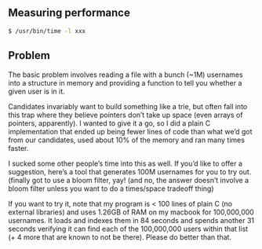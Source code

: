 
Measuring performance
---------------------

```sh
$ /usr/bin/time -l xxx
```

Problem
-------

The basic problem involves reading a file with a bunch (~1M) usernames into a structure in memory and providing a function to tell you whether a given user is in it.

Candidates invariably want to build something like a trie, but often fall into this trap where they believe pointers don’t take up space (even arrays of pointers, apparently). I wanted to give it a go, so I did a plain C implementation that ended up being fewer lines of code than what we’d got from our candidates, used about 10% of the memory and ran many times faster.

I sucked some other people’s time into this as well. If you’d like to offer a suggestion, here’s a tool that generates 100M usernames for you to try out. (finally got to use a bloom filter, yay! (and no, the answer doesn’t involve a bloom filter unless you want to do a times/space tradeoff thing)

If you want to try it, note that my program is < 100 lines of plain C (no external libraries) and uses 1.26GB of RAM on my macbook for 100,000,000 usernames. It loads and indexes them in 84 seconds and spends another 31 seconds verifying it can find each of the 100,000,000 users within that list (+ 4 more that are known to not be there). Please do better than that.
